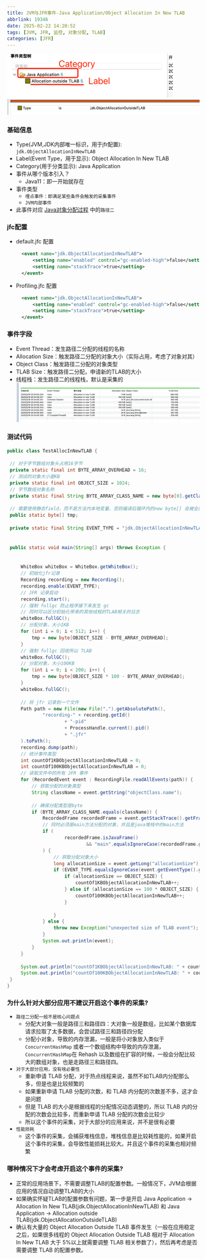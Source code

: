```yaml
---
title: JVM与JFR事件-Java Application/Object Allocation In New TLAB
abbrlink: 19346
date: 2025-02-22 14:20:52
tags: [JVM, JFR, 监控, 对象分配, TLAB]
categories: [JFR]
---
```


![img](/images/jfr/04.png)
![img](/images/jfr/05.png)

### 基础信息
- Type(JVM,JDK内部唯一标识，用于jfr配置): `jdk.ObjectAllocationInNewTLAB`
- Label(Event Type，用于显示): Object Allocation In New TLAB
- Category(用于分类显示): Java Application
- 事件从哪个版本引入？
    - Java11：即一开始就存在
- 事件类型
    - `埋点事件：即满足某些条件会触发的采集事件`
    - `JVM内部事件`
- 此事件对应 [Java对象分配过程](https://taeyang0126.github.io/2025/02/22/jvm/java-dui-xiang-fen-pei-guo-cheng/posts/undefined/?highlight=%E5%AF%B9%E8%B1%A1%E5%88%86%E9%85%8D) 中的`路径二`

### jfc配置
- default.jfc 配置
  ```xml
    <event name="jdk.ObjectAllocationInNewTLAB">
        <setting name="enabled" control="gc-enabled-high">false</setting>
        <setting name="stackTrace">true</setting>
    </event>
  ```
- Profiling.jfc 配置
  ```xml
    <event name="jdk.ObjectAllocationInNewTLAB">
        <setting name="enabled" control="gc-enabled-high">false</setting>
        <setting name="stackTrace">true</setting>
    </event>
  ```

### 事件字段
- Event Thread：发生路径二分配的线程的名称
- Allocation Size：触发路径二分配的对象大小（实际占用，考虑了对象对其）
- Object Class：触发路径二分配的对象类型
- TLAB Size：触发路径二分配，申请新的TLAB的大小
- 线程栈：发生路径二的线程栈，默认是采集的
  ![img](/images/jfr/06.png)

### 测试代码
   ```java
  public class TestAllocInNewTLAB {

    // 对于字节数组对象头占用16字节
    private static final int BYTE_ARRAY_OVERHEAD = 16;
    // 测试的对象大小是KB
    private static final int OBJECT_SIZE = 1024;
    // 字节数组对象名称
    private static final String BYTE_ARRAY_CLASS_NAME = new byte[0].getClass().getName();

    // 需要使用静态field，而不是方法内本地变量，否则编译后循环内的new byte[] 会被全部省略，只剩最后一次的
    public static byte[] tmp;

    private static final String EVENT_TYPE = "jdk.ObjectAllocationInNewTLAB";


    public static void main(String[] args) throws Exception {


        WhiteBox whiteBox = WhiteBox.getWhiteBox();
        // 初始化jfr记录
        Recording recording = new Recording();
        recording.enable(EVENT_TYPE);
        // JFR 记录启动
        recording.start();
        // 强制 fullgc 防止程序接下来发生 gc
        // 同时可以区分初始化带来的其他线程的TLAB相关的日志
        whiteBox.fullGC();
        // 分配对象，大小1KB
        for (int i = 0; i < 512; i++) {
            tmp = new byte[OBJECT_SIZE - BYTE_ARRAY_OVERHEAD];
        }
        // 强制 fullgc 回收所以 TLAB
        whiteBox.fullGC();
        // 分配对象，大小100KB
        for (int i = 0; i < 200; i++) {
            tmp = new byte[OBJECT_SIZE * 100 - BYTE_ARRAY_OVERHEAD];
        }
        whiteBox.fullGC();

        // 将 jfr 记录到一个文件
        Path path = new File(new File(".").getAbsolutePath(),
                "recording-" + recording.getId()
                        + "-pid"
                        + ProcessHandle.current().pid()
                        + ".jfr"
        ).toPath();
        recording.dump(path);
        // 统计事件类型
        int countOf1KBObjectAllocationInNewTLAB = 0;
        int countOf100KBObjectAllocationInNewTLAB = 0;
        // 读取文件中的所有 JFR 事件
        for (RecordedEvent event : RecordingFile.readAllEvents(path)) {
            // 获取分配的对象类型
            String className = event.getString("objectClass.name");

            // 确保分配类型是byte
            if (BYTE_ARRAY_CLASS_NAME.equals(className)) {
                RecordedFrame recordedFrame = event.getStackTrace().getFrames().get(0);
                // 同时必须是main方法分配的对象，并且是java堆栈中的main方法
                if (
                        recordedFrame.isJavaFrame()
                                && "main".equalsIgnoreCase(recordedFrame.getMethod().getName())
                ) {
                    // 获取分配对象大小
                    long allocationSize = event.getLong("allocationSize");
                    if (EVENT_TYPE.equalsIgnoreCase(event.getEventType().getName())) {
                        if (allocationSize == OBJECT_SIZE) {
                            countOf1KBObjectAllocationInNewTLAB++;
                        } else if (allocationSize == 100 * OBJECT_SIZE) {
                            countOf100KBObjectAllocationInNewTLAB++;
                        }

                    }
                } else {
                    throw new Exception("unexpected size of TLAB event");
                }
                System.out.println(event);
            }
        }

        System.out.println("countOf1KBObjectAllocationInNewTLAB: " + countOf1KBObjectAllocationInNewTLAB);
        System.out.println("countOf100KBObjectAllocationInNewTLAB: " + countOf100KBObjectAllocationInNewTLAB);
    }
   }
   ```

### 为什么针对大部分应用不建议开启这个事件的采集?
- `路径二分配一般不是核心问题点`
    - 分配大对象一般是路径三和路径四：大对象一般是数组，比如某个数据库请求拉取了太多数据，会尝试路径三和路径四分配
    - 分配小对象，导致的内存泄漏，一般是将小对象放入类似于 `ConcurrentHashMap` 或者一个数组结构中导致的内存泄漏，`ConcurrentHashMap`在 Rehash 以及数组在扩容的时候，一般会分配比较大的数组对象，也是走路径三和路径四。
- `对于大部分应用，没有啥必要性`
    - 重新申请 TLAB 分配，对于热点线程来说，虽然不如TLAB内分配那么多，但是也是比较频繁的
    - 如果重新申请 TLAB 分配的次数，和 TLAB 内分配的次数差不多，这才会是问题
    - 但是 TLAB 的大小是根据线程的分配情况动态调整的，所以 TLAB 内的分配的次数会比较多，而重新申请 TLAB 分配的次数会比较少
    - 所以这个事件的采集，对于大部分的应用来说，并不是很有必要
- `性能损耗`
    - 这个事件的采集，会捕获堆栈信息，堆栈信息是比较耗性能的，如果开启这个事件的采集，会导致性能损耗比较大。并且这个事件的采集也相对频繁

### 哪种情况下才会考虑开启这个事件的采集?
- 正常的应用场景下，不需要调整TLAB的配置参数。一般情况下，JVM会根据应用的情况自动调整TLAB的大小
- 如果确实怀疑TLAB的配置参数有问题，第一步是开启 Java Application -> Allocation In New TLAB(jdk.ObjectAllocationInNewTLAB) 和 Java Application ->  Allocation outside TLAB(jdk.ObjectAllocationOutsideTLAB)
- 确认有大量的 Object Allocation Outside TLAB 事件发生（一般在应用稳定之后，如果很多线程的 Object Allocation Outside TLAB 相对于 Allocation In New TLAB 大于 5%以上就需要调整 TLAB 相关参数了），然后再考虑是否需要调整 TLAB 的配置参数。
